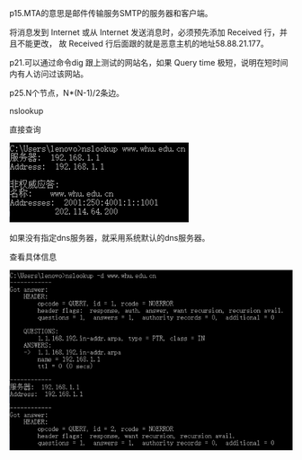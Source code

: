  p15.MTA的意思是邮件传输服务SMTP的服务器和客户端。

将消息发到 Internet 或从 Internet 发送消息时，必须预先添加 Received 行，并且不能更改，
故 Received 行后面跟的就是恶意主机的地址58.88.21.177。

p21.可以通过命令dig 跟上测试的网站名，如果 Query time 极短，说明在短时间内有人访问过该网站。

p25.N个节点，N*(N-1)/2条边。





nslookup



直接查询

![直接查询](https://github.com/20192021855-DCAN/HOMEWORK-4/blob/master/2017302580211/1.png)

如果没有指定dns服务器，就采用系统默认的dns服务器。

查看具体信息

![查看具体信息](https://github.com/20192021855-DCAN/HOMEWORK-4/blob/master/2017302580211/2.png)

